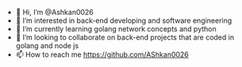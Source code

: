- 👋 Hi, I’m @Ashkan0026
- 👀 I’m interested in back-end developing and software engineering
- 🌱 I’m currently learning golang network concepts and python
- 💞️ I’m looking to collaborate on back-end projects that are coded in golang and node js
- 📫 How to reach me https://github.com/AShkan0026





